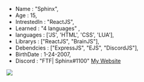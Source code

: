 
   - Name : "Sphinx",
   - Age : 15,
   - IntrestedIn : "ReactJS",
   - Learned : "4 languages" ,
   - languages : ['JS', 'HTML', 'CSS', 'LUA'],
   - Librarys : ["ReactJS", "BrainJS"],
   - Debendcies : ["ExpressJS", "EJS", "DiscordJS"],
   - BirthDate : 1-24-2007,
   - Discord : "FTF| Sphinx#1100"
   [My Website](https://oldsphinx.tk)
   
   <img src="https://github-readme-stats.vercel.app/api?username=ItzSphinx&&show_icons=true&title_color=ffffff&icon_color=bb2acf&text_color=daf7dc&bg_color=151515">
